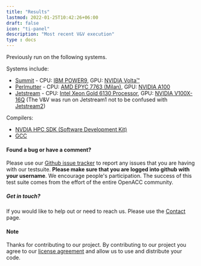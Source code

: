 ```yaml
--- 
title: "Results" 
lastmod: 2022-01-25T10:42:26+06:00 
draft: false
icon: "ti-panel"
description: "Most recent V&V execution"
type : docs
---
```


Previously run on the following systems. 

Systems include:

* [Summit](https://www.olcf.ornl.gov/summit/) - CPU: [IBM POWER9](https://www.ibm.com/it-infrastructure/power/power9), GPU: [NVIDIA Volta™](https://www.nvidia.com/en-us/data-center/v100/)
* [Perlmutter](https://www.nersc.gov/systems/perlmutter/) - CPU: [AMD EPYC 7763 (Milan)](https://www.amd.com/en/products/cpu/amd-epyc-7763), GPU: [NVIDIA A100](https://www.nvidia.com/en-us/data-center/a100/)
* [Jetstream](https://portal.xsede.org/jetstream) - CPU: [Intel Xeon Gold 6130 Processor](https://ark.intel.com/content/www/us/en/ark/products/120492/intel-xeon-gold-6130-processor-22m-cache-2-10-ghz.html), GPU: [NVIDIA V100X-16Q](https://www.nvidia.com/en-us/data-center/a100/)
(The V&V was run on Jetstream1 not to be confused with [Jetstream2](https://jetstream-cloud.org))

Compilers:
* [NVDIA HPC SDK (Software Development Kit)](https://developer.nvidia.com/hpc-sdk)
* [GCC](https://www.openacc.org/tools/gcc-for-openacc)


#### Found a bug or have a comment?

Please use our [Github issue tracker](https://github.com/OpenACCUserGroup/OpenACCV-V/issues) to report any issues that you are having with our testsuite. **Please make sure that you are logged into github with your username**. We encourage people's participation. The success of this test suite comes from the effort of the entire OpenACC community.

##### Get in touch?

If you would like to help out or need to reach us. Please use the [Contact](/contact) page. 

#### Note

Thanks for contributing to our project. By contributing to our project you agree to our [license agreement](/license) and allow us to use and distribute your code.
